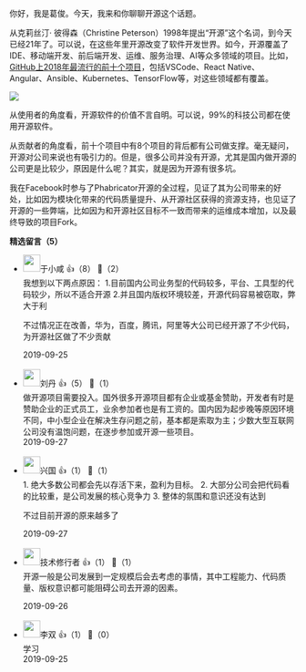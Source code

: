 你好，我是葛俊。今天，我来和你聊聊开源这个话题。

从克莉丝汀· 彼得森（Christine Peterson）1998年提出“开源”这个名词，到今天已经21年了。可以说，在这些年里开源改变了软件开发世界。如今，开源覆盖了IDE、移动端开发、前后端开发、运维、服务治理、AI等众多领域的项目。比如，[GitHub上2018年最流行的前十个项目](https://octoverse.github.com/projects#repositories)，包括VSCode、React Native、Angular、Ansible、Kubernetes、TensorFlow等，对这些领域都有覆盖。

![](https://static001.geekbang.org/resource/image/a7/ad/a75f98e91a355d48be5f95e3ac4373ad.jpg?wh=2474%2A1446)

从使用者的角度看，开源软件的价值不言自明。可以说，99%的科技公司都在使用开源软件。

从贡献者的角度看，前十个项目中有8个项目的背后都有公司做支撑。毫无疑问，开源对公司来说也有吸引力的。但是，很多公司并没有开源，尤其是国内做开源的公司更是比较少，原因是什么呢？其实，就是因为开源有很多坑。

我在Facebook时参与了Phabricator开源的全过程，见证了其为公司带来的好处，比如因为模块化带来的代码质量提升、从开源社区获得的资源支持，也见证了开源的一些弊端，比如因为和开源社区目标不一致而带来的运维成本增加，以及最终导致的项目Fork。
<div><strong>精选留言（5）</strong></div><ul>
<li><img src="https://static001.geekbang.org/account/avatar/00/19/09/f2/6ed195f4.jpg" width="30px"><span>于小咸</span> 👍（8） 💬（2）<div>我想到以下两点原因：
1.目前国内公司业务型的代码较多，平台、工具型的代码较少，所以不适合开源
2.并且国内版权环境较差，开源代码容易被窃取，弊大于利

不过情况正在改善，华为，百度，腾讯，阿里等大公司已经开源了不少代码，为开源社区做了不少贡献</div>2019-09-25</li><br/><li><img src="https://static001.geekbang.org/account/avatar/00/10/82/42/8b04d489.jpg" width="30px"><span>刘丹</span> 👍（5） 💬（1）<div>做开源项目需要投入。国外很多开源项目都有企业或基金赞助，开发者有时是赞助企业的正式员工，业余参加者也是有工资的。国内因为起步晚等原因环境不同，中小型企业在解决生存问题之前，基本都是索取为主；少数大型互联网公司没有温饱问题，在逐步参加或开源一些项目。</div>2019-09-27</li><br/><li><img src="https://static001.geekbang.org/account/avatar/00/10/da/24/afa9214a.jpg" width="30px"><span>兴国</span> 👍（1） 💬（1）<div>1. 绝大多数公司都会先以存活下来，盈利为目标。
2. 大部分公司会把代码看的比较重，是公司发展的核心竞争力
3. 整体的氛围和意识还没有达到

不过目前开源的原来越多了</div>2019-09-27</li><br/><li><img src="https://static001.geekbang.org/account/avatar/00/0f/75/9b/611e74ab.jpg" width="30px"><span>技术修行者</span> 👍（1） 💬（1）<div>开源一般是公司发展到一定规模后会去考虑的事情，其中工程能力、代码质量、版权意识都可能阻碍公司去开源的因素。
</div>2019-09-26</li><br/><li><img src="https://static001.geekbang.org/account/avatar/00/10/38/cf/f2c7d021.jpg" width="30px"><span>李双</span> 👍（1） 💬（0）<div>学习</div>2019-09-25</li><br/>
</ul>